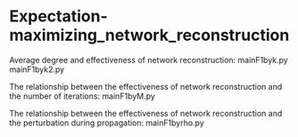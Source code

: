 # Expectation-maximizing_network_reconstruction

Average degree and effectiveness of network reconstruction:
mainF1byk.py
mainF1byk2.py

The relationship between the effectiveness of network reconstruction and the number of iterations:
mainF1byM.py

The relationship between the effectiveness of network reconstruction and the perturbation during propagation:
mainF1byrho.py
